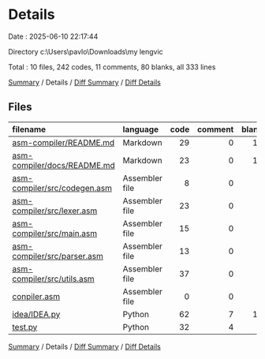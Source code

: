# Details

Date : 2025-06-10 22:17:44

Directory c:\\Users\\pavlo\\Downloads\\my lengvic

Total : 10 files,  242 codes, 11 comments, 80 blanks, all 333 lines

[Summary](results.md) / Details / [Diff Summary](diff.md) / [Diff Details](diff-details.md)

## Files
| filename | language | code | comment | blank | total |
| :--- | :--- | ---: | ---: | ---: | ---: |
| [asm-compiler/README.md](/asm-compiler/README.md) | Markdown | 29 | 0 | 12 | 41 |
| [asm-compiler/docs/README.md](/asm-compiler/docs/README.md) | Markdown | 23 | 0 | 15 | 38 |
| [asm-compiler/src/codegen.asm](/asm-compiler/src/codegen.asm) | Assembler file | 8 | 0 | 3 | 11 |
| [asm-compiler/src/lexer.asm](/asm-compiler/src/lexer.asm) | Assembler file | 23 | 0 | 8 | 31 |
| [asm-compiler/src/main.asm](/asm-compiler/src/main.asm) | Assembler file | 15 | 0 | 6 | 21 |
| [asm-compiler/src/parser.asm](/asm-compiler/src/parser.asm) | Assembler file | 13 | 0 | 6 | 19 |
| [asm-compiler/src/utils.asm](/asm-compiler/src/utils.asm) | Assembler file | 37 | 0 | 5 | 42 |
| [conpiler.asm](/conpiler.asm) | Assembler file | 0 | 0 | 1 | 1 |
| [idea/IDEA.py](/idea/IDEA.py) | Python | 62 | 7 | 15 | 84 |
| [test.py](/test.py) | Python | 32 | 4 | 9 | 45 |

[Summary](results.md) / Details / [Diff Summary](diff.md) / [Diff Details](diff-details.md)